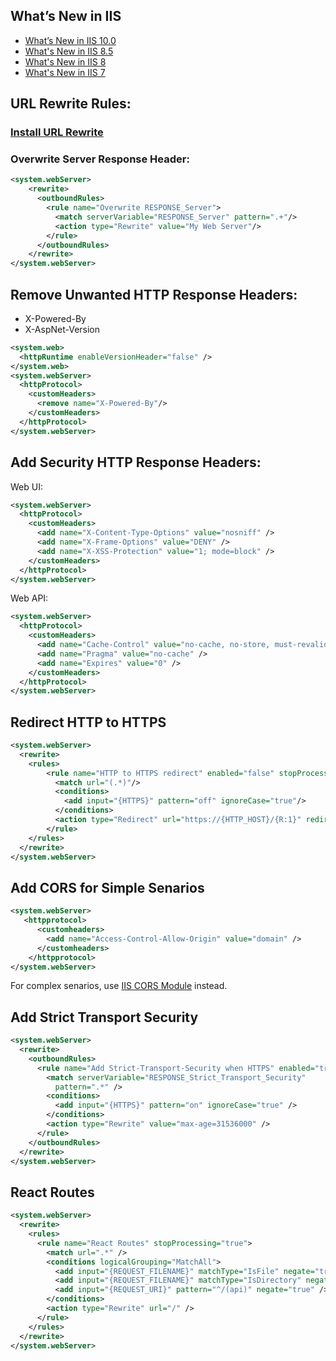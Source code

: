 ## What’s New in IIS
- [What’s New in IIS 10.0](https://docs.microsoft.com/en-us/iis/get-started/whats-new-in-iis-10/new-features-introduced-in-iis-10)
- [What's New in IIS 8.5](https://docs.microsoft.com/en-us/iis/get-started/whats-new-in-iis-85/enhanced-logging-for-iis85)
- [What's New in IIS 8](https://docs.microsoft.com/en-us/iis/get-started/whats-new-in-iis-8/installing-iis-8-on-windows-server-2012)
- [What's New in IIS 7](https://docs.microsoft.com/en-us/iis/get-started/whats-new-in-iis-7/changes-in-security-between-iis-60-and-iis-7-and-above)

## URL Rewrite Rules:
### [Install URL Rewrite](https://www.iis.net/downloads/microsoft/url-rewrite)
### Overwrite Server Response Header:
```xml
<system.webServer>
    <rewrite>
      <outboundRules>
        <rule name="Overwrite RESPONSE_Server">
          <match serverVariable="RESPONSE_Server" pattern=".+"/>
          <action type="Rewrite" value="My Web Server"/>
        </rule>
      </outboundRules>
    </rewrite>
</system.webServer>
```

## Remove Unwanted HTTP Response Headers:
- X-Powered-By
- X-AspNet-Version
```xml
<system.web>
  <httpRuntime enableVersionHeader="false" />
</system.web>
<system.webServer>
  <httpProtocol>
    <customHeaders>
      <remove name="X-Powered-By"/>
    </customHeaders>
  </httpProtocol>
</system.webServer>
```

## Add Security HTTP Response Headers:

Web UI:
```xml
<system.webServer>
  <httpProtocol>
    <customHeaders>
      <add name="X-Content-Type-Options" value="nosniff" />        
      <add name="X-Frame-Options" value="DENY" />
      <add name="X-XSS-Protection" value="1; mode=block" />
    </customHeaders>
  </httpProtocol>
</system.webServer>
```

Web API:
```xml
<system.webServer>
  <httpProtocol>
    <customHeaders>
      <add name="Cache-Control" value="no-cache, no-store, must-revalidate" />
      <add name="Pragma" value="no-cache" />
      <add name="Expires" value="0" />
    </customHeaders>
  </httpProtocol>
</system.webServer>
```

## Redirect HTTP to HTTPS
```xml
<system.webServer>
  <rewrite>
    <rules>
        <rule name="HTTP to HTTPS redirect" enabled="false" stopProcessing="true">
          <match url="(.*)"/>
          <conditions>
            <add input="{HTTPS}" pattern="off" ignoreCase="true"/>
          </conditions>
          <action type="Redirect" url="https://{HTTP_HOST}/{R:1}" redirectType="Permanent"/>
        </rule>
    </rules>
  </rewrite>
</system.webServer>
```

## Add CORS for Simple Senarios
```xml
<system.webServer>
   <httpprotocol>
      <customheaders>
        <add name="Access-Control-Allow-Origin" value="domain" />
      </customheaders>
    </httpprotocol>
</system.webServer>
```
For complex senarios, use [IIS CORS Module](https://docs.microsoft.com/en-us/iis/extensions/cors-module/cors-module-configuration-reference#cors-configuration) instead.

## Add Strict Transport Security
```xml
<system.webServer>
  <rewrite>
    <outboundRules>
      <rule name="Add Strict-Transport-Security when HTTPS" enabled="true">
        <match serverVariable="RESPONSE_Strict_Transport_Security"
          pattern=".*" />
        <conditions>
          <add input="{HTTPS}" pattern="on" ignoreCase="true" />
        </conditions>
        <action type="Rewrite" value="max-age=31536000" />
      </rule>
    </outboundRules>
  </rewrite>
</system.webServer>
```

## React Routes
```xml
<system.webServer>
  <rewrite>
    <rules>
      <rule name="React Routes" stopProcessing="true">
        <match url=".*" />
        <conditions logicalGrouping="MatchAll">
          <add input="{REQUEST_FILENAME}" matchType="IsFile" negate="true" />
          <add input="{REQUEST_FILENAME}" matchType="IsDirectory" negate="true" />
          <add input="{REQUEST_URI}" pattern="^/(api)" negate="true" />
        </conditions>
        <action type="Rewrite" url="/" />
      </rule>
    </rules>
  </rewrite>
</system.webServer>
```
